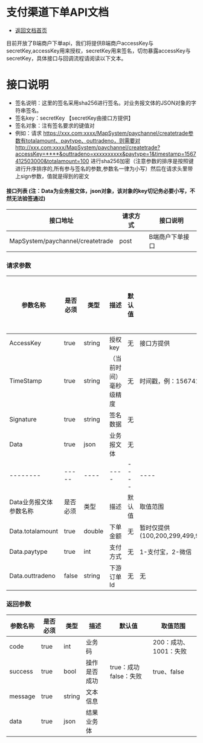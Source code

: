 # 支付渠道下单API文档

* [返回文档首页](https://github.com/coinWinApi/API_Docs)

目前开放了B端商户下单api，我们将提供B端商户accessKey与secretKey,accessKey用来授权，secretKey用来签名，切勿暴露accessKey与secretKey，具体接口与回调流程请阅读以下文本。
# 接口说明
- 签名说明：这里的签名采用sha256进行签名。对业务报文体的JSON对象的字符串签名。
- 签名key：secretKey 【secretKey由接口方提供】
- 签名对象：注有签名要求的键值对
- 例如：请求 https://xxx.com:xxxx/MapSystem/paychannel/createtrade参数有totalamount、paytype、outtradeno，则需要对 http://xxx.com:xxxx/MapSystem/paychannel/createtrade?accessKey=****&outtradeno=xxxxxxxxxx&paytype=1&timestamp=1567412503000&totalamount=100 进行sha256加密（注意参数的排序是按照键进行升序排序的,所有参与签名的参数,参数名一律为小写）然后在请求头里带上sign参数，值就是得到的密文



#### 接口列表 (注：Data为业务报文体，json对象，该对象的key切记务必要小写，不然无法验签通过)

|接口地址|请求方式|接口说明|
| --------   | -----  | ----  |
|MapSystem/paychannel/createtrade|post|B端商户下单接口|

### 请求参数

|参数名称|是否必须|类型|描述|默认值|取值范围|是否加入签名|
| --------   | -----  | ----  | ----  | ----  | ----  | ----  |
|AccessKey|true|string|授权key|无|接口方提供|true|
|TimeStamp|true|string|（当前时间）毫秒级精度|无|时间戳，例：1567412503000|true|
|Signature|true|string|签名数据|无|||
|Data|true|json|业务报文体|无|||
| --------   | -----  | ----  | ----  | ----  | ----  | ----  |
|Data业务报文体参数名称|是否必须|类型|描述|默认值|取值范围|
|Data.totalamount|true|double|下单金额|无|暂时仅提供(100,200,299,499,999,1497,1998,2997,4995)|true|
|Data.paytype|true|int|支付方式|无|1-支付宝，2-微信|true|
|Data.outtradeno|false|string|下游订单Id |无|无|true|

### 返回参数

|参数名称|是否必须|类型|描述|默认值|取值范围|
| --------   | -----  | ----  | ----  | ----  | ----  |
|code|true|int|业务码||200：成功、1001：失败|
|success|true|bool|操作是否成功|true：成功 false：失败|true、false|
|message|true|string|文本信息|||
|data|true|json|结果业务体||||
